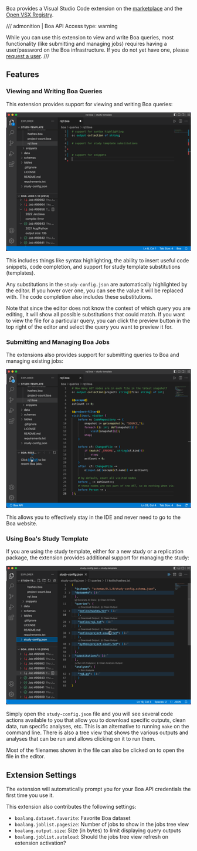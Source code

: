 Boa provides a Visual Studio Code extension on the [marketplace](https://marketplace.visualstudio.com/items?itemName=Boa.boalang) and the [Open VSX Registry](https://open-vsx.org/extension/Boa/boalang).

/// admonition | Boa API Access
    type: warning

While you can use this extension to view and write Boa queries, most functionality (like submitting and managing jobs) requires having a user/password on the Boa infrastructure. If you do not yet have one, please [request a user](https://boa.cs.iastate.edu/request/).
///

## Features

### Viewing and Writing Boa Queries

This extension provides support for viewing and writing Boa queries:

![Query Writing](https://github.com/boalang/vscode/raw/HEAD/images/syntax.gif)

This includes things like syntax highlighting, the ability to insert useful code snippets, code completion, and support for study template substitutions (templates).

Any substitutions in the `study-config.json` are automatically highlighted by the editor.  If you hover over one, you can see the value it will be replaced with.  The code completion also includes these substitutions.

Note that since the editor does not know the context of which query you are editing, it will show all possible substitutions that could match.  If you want to view the file for a particular query, you can click the preview button in the top right of the editor and select the query you want to preview it for.

### Submitting and Managing Boa Jobs

The extensions also provides support for submitting queries to Boa and managing existing jobs:

![Job Management](https://github.com/boalang/vscode/raw/HEAD/images/jobs.gif)

This allows you to effectively stay in the IDE and never need to go to the Boa website.

### Using Boa's Study Template

If you are using the study template, either for a new study or a replication package, the extension provides additional support for managing the study:

![Study Template](https://github.com/boalang/vscode/raw/HEAD/images/studytemplate.gif)

Simply open the `study-config.json` file and you will see several code actions available to you that allow you to download specific outputs, clean data, run specific analyses, etc.  This is an alternative to running `make` on the command line.  There is also a tree view that shows the various outputs and analyses that can be run and allows clicking on it to run them.

Most of the filenames shown in the file can also be clicked on to open the file in the editor.

## Extension Settings

The extension will automatically prompt you for your Boa API credentials the first time you use it.

This extension also contributes the following settings:

- `boalang.dataset.favorite`: Favorite Boa dataset
- `boalang.joblist.pagesize`: Number of jobs to show in the jobs tree view
- `boalang.output.size`: Size (in bytes) to limit displaying query outputs
- `boalang.joblist.autoload`: Should the jobs tree view refresh on extension activation?
